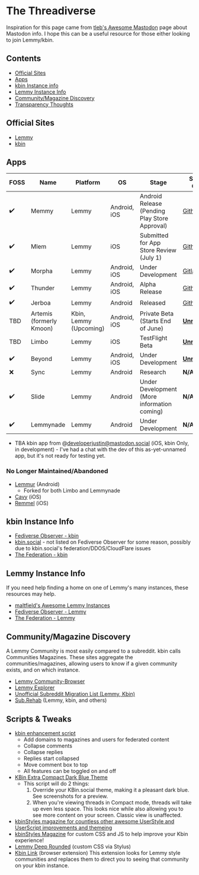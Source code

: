 # The Threadiverse
Inspiration for this page came from [tleb's Awesome Mastodon](https://github.com/tleb/awesome-mastodon) page about Mastodon info. I hope this can be a useful resource for those either looking to join Lemmy/kbin.

## Contents
- [Official Sites](#official-sites)
- [Apps](#Apps)
- [kbin Instance info](#kbin-instance-info)
- [Lemmy Instance Info](#Lemmy-Instance-Info)
- [Community/Magazine Discovery](#CommunityMagazine-Discovery)
- [Transparency Thoughts](#Transparency-Thoughts)

## Official Sites
- [Lemmy](https://join-lemmy.org/)
- [kbin](https://kbin.pub/en)

## Apps


| FOSS | Name | Platform | OS | Stage | Source Code | Info |
| ------- |------------------|------------------------------|-------------|-------------------| -----------------------|------------------------------------------------------------------|
| :heavy_check_mark: | Memmy | Lemmy | Android, iOS | Android Release (Pending Play Store Approval) | [Github](https://github.com/gkasdorf/memmy) | [memmy@lemmy.ml](https://kbin.social/m/memmy@lemmy.ml) |
| :heavy_check_mark: | Mlem | Lemmy | iOS | Submitted for App Store Review (July 1) | [Github](https://github.com/buresdv/Mlem) | [mlemapp@lemmy.ml](https://kbin.social/m/mlemapp@lemmy.ml) |
| :heavy_check_mark: | Morpha | Lemmy | Android, iOS | Under Development | [Gitlab](https://gitlab.com/spersinger/morpha) | [morpha@vlemmy.net](https://kbin.social/m/morpha@vlemmy.net) |
| :heavy_check_mark: | Thunder | Lemmy | Android, iOS | Alpha Release | [Github](https://github.com/hjiangsu/thunder) | [thunder_app@lemmy.world](https://kbin.social/m/thunder_app@lemmy.world) |
| :heavy_check_mark: | Jerboa | Lemmy | Android | Released | [Github](https://github.com/dessalines/jerboa) | [jerboa@lemmy.ml](https://kbin.social/m/jerboa@lemmy.ml) |
| TBD | Artemis (formerly Kmoon) | Kbin, Lemmy (Upcoming) | Android, iOS | Private Beta (Starts End of June) | [**Unreleased**](https://tech.lgbt/@hariette/110545151572492176) | [ArtemisApp@kbin.social](https://kbin.social/m/ArtemisApp) |
| TBD | Limbo | Lemmy | iOS | TestFlight Beta | [**Unreleased**](https://testflight.apple.com/join/e6ZEbxuR) | [limbo@lemmy.world](https://kbin.social/m/limbo@lemmy.world) |
| :heavy_check_mark: | Beyond | Lemmy | Android, iOS | Under Development | [**Unreleased**](https://brunofinger.notion.site/brunofinger/Beyond-45cabaae7f724cd5ad2b77d902e9a97e) | [original Beehaw post](https://beehaw.org/post/647773) |
| :x: | Sync | Lemmy | Android | Research | **N/A** | [syncforlemmy@lemmy.world](https://kbin.social/m/syncforlemmy@lemmy.world) |
| :heavy_check_mark: | Slide | Lemmy | Android | Under Development (More information coming) | **N/A** | [original Lemmy post](https://lemmy.world/post/379068) |
| :heavy_check_mark: | Lemmynade | Lemmy | Android | Under Development | **N/A** | [original Lemmy post](https://kbin.social/m/android@lemmy.world/t/66673/I-ve-resurrected-lemmur-a-beautiful-flutter-app-Coming-soon-to) |

- TBA kbin app from @developerjustin@mastodon.social (iOS, kbin Only, in development) - I've had a chat with the dev of this as-yet-unnamed app, but it's not ready for testing yet.

### No Longer Maintained/Abandoned
- [Lemmur](https://github.com/LemmurOrg/lemmur) (Android)
	- Forked for both Limbo and Lemmynade
- [Cavy](https://github.com/avery-pierce/Cavy) (iOS)
- [Remmel](https://github.com/uuttff8/Remmel) (iOS)

## kbin Instance Info
- [Fediverse Observer - kbin](https://kbin.fediverse.observer/list)
- [kbin.social](https://kbin.social/) - not listed on Fediverse Observer for some reason, possibly due to kbin.social's federation/DDOS/CloudFlare issues
- [The Federation - kbin](https://the-federation.info/platform/184)

## Lemmy Instance Info
If you need help finding a home on one of Lemmy's many instances, these resources may help.
- [maltfield's Awesome Lemmy Instances](https://github.com/maltfield/awesome-lemmy-instances)
- [Fediverse Observer - Lemmy](https://lemmy.fediverse.observer/list)
- [The Federation - Lemmy](https://the-federation.info/platform/73)

## Community/Magazine Discovery
A Lemmy Community is most easily compared to a subreddit. kbin calls Communities Magazines. These sites aggregate the communities/magazines, allowing users to know if a given community exists, and on which instance.
- [Lemmy Community-Browser](https://browse.feddit.de/)
- [Lemmy Explorer](https://lemmyverse.net/)
- [Unofficial Subreddit Migration List (Lemmy, Kbin)](https://www.quippd.com/writing/2023/06/15/unofficial-subreddit-migration-list-lemmy-kbin-etc.html)
- [Sub.Rehab](https://sub.rehab/) (Lemmy, kbin, and others)

## Scripts & Tweaks
- [kbin enhancement script](https://greasyfork.org/en/scripts/468612-kbin-enhancement-script)
	- Add domains to magazines and users for federated content
	- Collapse comments
	- Collapse replies
	- Replies start collapsed
	- Move comment box to top
	- All features can be toggled on and off
- [KBin Extra Compact Dark Blue Theme](https://greasyfork.org/en/scripts/468706-kbin-extra-compact-dark-blue-theme)
	- This script will do 2 things:
		1. Override your KBin.social theme, making it a pleasant dark blue. See screenshots for a preview.
		2. When you're viewing threads in Compact mode, threads will take up even less space. This looks nice while also allowing you to see more content on your screen. Classic view is unaffected.
- [kbinStyles magazine for countless other awesome UserStyle and UserScript improvements and themeing](https://kbin.social/m/kbinStyles)
- [kbinStyles Magazine](https://kbin.social/m/kbinStyles) for custom CSS and JS to help improve your Kbin experience!
- [Lemmy Deep Rounded](https://userstyles.world/style/10401/lemmy-deep-rounded) (custom CSS via Stylus)
- [Kbin Link](https://github.com/daniel-lxs/kbin-link) (browser extension) This extension looks for Lemmy style communities and replaces them to direct you to seeing that community on your kbin instance.
